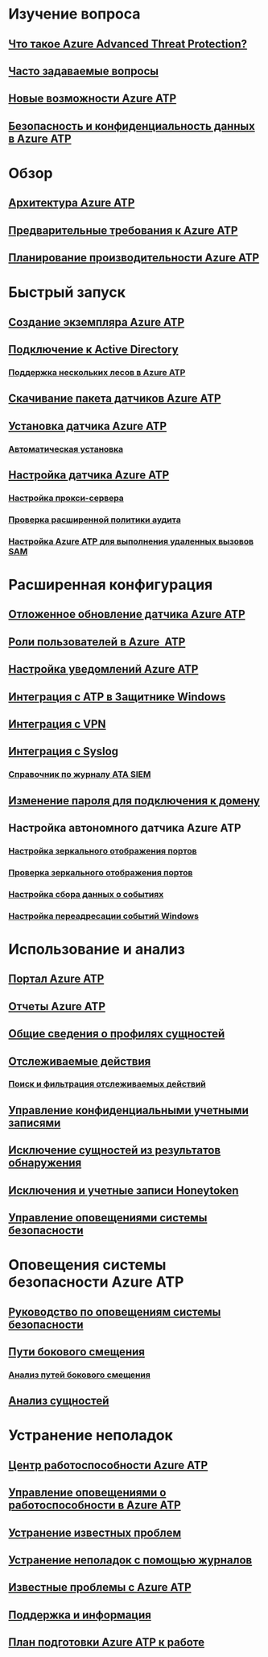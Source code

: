 # Изучение вопроса
## [Что такое Azure Advanced Threat Protection?](what-is-atp.md)
## [Часто задаваемые вопросы](atp-technical-faq.md)
## [Новые возможности Azure ATP](atp-whats-new.md)
## [Безопасность и конфиденциальность данных в Azure ATP](atp-privacy-compliance.md)
# Обзор
## [Архитектура Azure ATP](atp-architecture.md)
## [Предварительные требования к Azure ATP](atp-prerequisites.md)
## [Планирование производительности Azure ATP](atp-capacity-planning.md)
# Быстрый запуск
## [Создание экземпляра Azure ATP](install-atp-step1.md)
## [Подключение к Active Directory](install-atp-step2.md)
### [Поддержка нескольких лесов в Azure ATP](atp-multi-forest.md)
## [Скачивание пакета датчиков Azure ATP](install-atp-step3.md)
## [Установка датчика Azure ATP](install-atp-step4.md)
### [Автоматическая установка](ATP-silent-installation.md)
## [Настройка датчика Azure ATP](install-atp-step5.md)
### [Настройка прокси-сервера](configure-proxy.md)
### [Проверка расширенной политики аудита](atp-advanced-audit-policy.md)
### [Настройка Azure ATP для выполнения удаленных вызовов SAM](install-atp-step8-samr.md)
# Расширенная конфигурация
## [Отложенное обновление датчика Azure ATP](sensor-update.md)
## [Роли пользователей в Azure  ATP](atp-role-groups.md)
## [Настройка уведомлений Azure ATP](notifications.md)
## [Интеграция с ATP в Защитнике Windows](integrate-wd-atp.md)
## [Интеграция с VPN](install-atp-step6-vpn.md)
## [Интеграция с Syslog](setting-syslog.md)
### [Справочник по журналу ATA SIEM](cef-format-sa.md)
## [Изменение пароля для подключения к домену](modifying-atp-config-dcpassword.md)
## Настройка автономного датчика Azure ATP
### [Настройка зеркального отображения портов](configure-port-mirroring.md)
### [Проверка зеркального отображения портов](validate-port-mirroring.md)
### [Настройка сбора данных о событиях](configure-event-collection.md)
### [Настройка переадресации событий Windows](configure-event-forwarding.md)
# Использование и анализ
## [Портал Azure ATP](workspace-portal.md)
## [Отчеты Azure ATP](reports.md)
## [Общие сведения о профилях сущностей](entity-profiles.md)
## [Отслеживаемые действия](monitored-activities.md)
### [Поиск и фильтрация отслеживаемых действий](atp-activities-search.md)
## [Управление конфиденциальными учетными записями](sensitive-accounts.md)
## [Исключение сущностей из результатов обнаружения](excluding-entities-from-detections.md)
## [Исключения и учетные записи Honeytoken](install-atp-step7.md)
## [Управление оповещениями системы безопасности](working-with-suspicious-activities.md)
# Оповещения системы безопасности Azure ATP
## [Руководство по оповещениям системы безопасности](suspicious-activity-guide.md)
## [Пути бокового смещения](use-case-lateral-movement-path.md)
### [Анализ путей бокового смещения](investigate-lateral-movement-path.md)
## [Анализ сущностей](investigate-entity.md)
# Устранение неполадок
## [Центр работоспособности Azure ATP](atp-health-center.md)
## [Управление оповещениями о работоспособности в Azure ATP](monitoring-alerts.md)
## [Устранение известных проблем](troubleshooting-atp-known-issues.md)
## [Устранение неполадок с помощью журналов](troubleshooting-atp-using-logs.md)
## [Известные проблемы с Azure ATP](known-issues.md)
## [Поддержка и информация](atp-support.md)
## [План подготовки Azure ATP к работе](atp-resources.md)